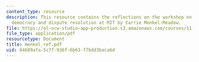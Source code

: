 ```yaml
---
content_type: resource
description: This resource contains the reflections on the workshop on deliberative
  democracy and dispute resolution at MIT by Carrie Menkel-Meadow.
file: https://ol-ocw-studio-app-production.s3.amazonaws.com/courses/11-969-workshop-on-deliberative-democracy-and-dispute-resolution-summer-2005/84689afa5c7f936f6b63f7bdd3baca6d_menkel_ref.pdf
file_type: application/pdf
resourcetype: Document
title: menkel_ref.pdf
uid: 84689afa-5c7f-936f-6b63-f7bdd3baca6d
---
```

